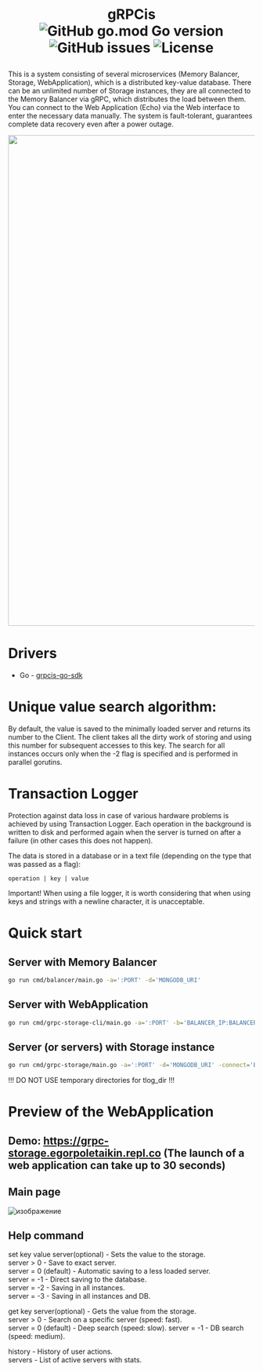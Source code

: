 
# <p align="center">gRPCis<br> ![GitHub go.mod Go version](https://img.shields.io/github/go-mod/go-version/egorgasay/grpc-storage) ![GitHub issues](https://img.shields.io/github/issues/egorgasay/grpc-storage) ![License](https://img.shields.io/badge/license-MIT-green)</p>
This is a system consisting of several microservices (Memory Balancer, Storage, WebApplication), which is a distributed key-value database. There can be an unlimited number of Storage instances, they are all connected to the Memory Balancer via gRPC, which distributes the load between them. You can connect to the Web Application (Echo) via the Web interface to enter the necessary data manually. The system is fault-tolerant, guarantees complete data recovery even after a power outage.
<p align="center" >
<img src="https://user-images.githubusercontent.com/102957432/231838305-8903c6b4-8590-43a0-a7d5-ce7840be0070.png"  width="1000" />
</p>

# Drivers  
  
- Go - [grpcis-go-sdk](github.com/egorgasay/grpcis-go-sdk)

# Unique value search algorithm:  
  
By default, the value is saved to the minimally loaded server and returns its number to the Client. The client takes all the dirty work of storing and using this number for subsequent accesses to this key. The search for all instances occurs only when the -2 flag is specified and is performed in parallel gorutins.

# Transaction Logger
Protection against data loss in case of various hardware problems is achieved by using Transaction Logger. Each operation in the background is written to disk and performed again when the server is turned on after a failure (in other cases this does not happen).

The data is stored in a database or in a text file (depending on the type that was passed as a flag):  
  
```table
operation | key | value
```  

Important! When using a file logger, it is worth considering that when using keys and strings with a newline character, it is unacceptable.
# Quick start

## Server with Memory Balancer
```bash
go run cmd/balancer/main.go -a=':PORT' -d='MONGODB_URI'
```

## Server with WebApplication
```bash
go run cmd/grpc-storage-cli/main.go -a=':PORT' -b='BALANCER_IP:BALANCER_PORT'
```

## Server (or servers) with Storage instance
```bash
go run cmd/grpc-storage/main.go -a=':PORT' -d='MONGODB_URI' -connect='BALANCER_IP:BALANCER_PORT' -tlog_dir='DIR_FOR_TRANSACTION_LOGGER'
```
  
!!! DO NOT USE temporary directories for tlog_dir !!!

# Preview of the WebApplication

## Demo: https://grpc-storage.egorpoletaikin.repl.co (The launch of a web application can take up to 30 seconds)
  
## Main page
  
![изображение](https://user-images.githubusercontent.com/102957432/231824845-3c4f064d-2de9-433e-a616-05ca79edbef7.png)


## Help command
set key value server(optional) - Sets the value to the storage.  
server > 0 - Save to exact server.  
server = 0 (default) - Automatic saving to a less loaded server.  
server = -1 - Direct saving to the database.  
server = -2 - Saving in all instances.  
server = -3 - Saving in all instances and DB.  
  
get key server(optional) - Gets the value from the storage.  
server > 0 - Search on a specific server (speed: fast).  
server = 0 (default) - Deep search (speed: slow). 
server = -1 - DB search (speed: medium). 


history - History of user actions.  
servers - List of active servers with stats.  
